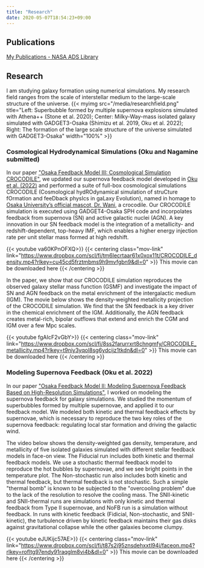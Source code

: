 ```yaml
---
title: "Research"
date: 2020-05-07T18:54:23+09:00
---
```


## Publications

[My Publications - NASA ADS Library](https://ui.adsabs.harvard.edu/public-libraries/nh_1-GaxRliz19Uv7IJ2XA)

## Research

I am studying galaxy formation using numerical simulations.
My research field ranges from the scale of interstellar medium to the large-scale structure of the universe.
{{< myimg src="/media/researchfield.png" title="Left: Superbubble formed by multiple supernova explosions simulated with Athena++ (Stone et al. 2020); Center: Milky-Way-mass isolated galaxy simulated with GADGET3-Osaka (Shimizu et al. 2019, Oku et al. 2022); Right: The formation of the large scale structure of the universe simulated with GADGET3-Osaka" width="100%" >}}

### Cosmological Hydrodynamical Simulations (Oku and Nagamine submitted)
In our paper ["Osaka Feedback Model III: Cosmological Simulation CROCODILE"](https://arxiv.org/abs/2401.06324), we updated our supernova feedback model developed in [Oku et al. (2022)](https://ui.adsabs.harvard.edu/abs/2022ApJS..262....9O/abstract) and performed a suite of full-box cosmological simulations CROCODILE (Cosmological hydROdynamical simulation of struCture fOrmation and feeDback physIcs in gaLaxy Evolution), named in homage to [Osaka University’s official mascot, Dr. Wani](https://www.osaka-u.ac.jp/sp/drwani/en/), a crocodile.
Our CROCODILE simulation is executed using GADGET4-Osaka SPH code and incorpolates feedback from supernova (SN) and active galactic nuclei (AGN). 
A key innovation in our SN feedback model is the integration of a metallicity- and redshift-dependent, top-heavy IMF, which enables a higher energy injection rate per unit stellar mass formed at high redshift.

{{< youtube va60KPnOFXQ>}}
{{< centering class="mov-link" link="https://www.dropbox.com/scl/fi/tm6lecrtaar61x0xox11t/CROCODILE_density.mp4?rlkey=cu45cd5frztmbms9h9mvfgbn9&dl=0" >}}
This movie can be downloaded here
{{< /centering >}}

In the paper, we show that our CROCODILE simulation reproduces the observed galaxy stellar mass function (GSMF) and investigate the impact of SN and AGN feedback on the metal enrichment of the intergalactic medium (IGM).
The movie below shows the density-weighted metallicity projection of the CROCODILE simulation.
We find that the SN feedback is a key driver in the chemical enrichment of the IGM.
Additionally, the AGN feedback creates metal-rich, bipolar outflows that extend and enrich the CGM and IGM over a few Mpc scales.

{{< youtube fgAIcF2vGbY>}}
{{< centering class="mov-link" link="https://www.dropbox.com/scl/fi/8ss2farurrxrt8chngmfy/CROCODILE_metallicity.mp4?rlkey=t9niy3yqol8sg6ydcijz1tkdn&dl=0" >}}
This movie can be downloaded here
{{< /centering >}}

### Modeling Supernova Feedback (Oku et al. 2022)
In our paper ["Osaka Feedback Model II: Modeling Supernova Feedback Based on High-Resolution Simulations"](https://ui.adsabs.harvard.edu/abs/2022ApJS..262....9O/abstract), I worked on modeling the supernova feedback for galaxy simulations. We studied the momentum of superbubbles formed by multiple supernovae, and applied it to our feedback model. We modeled both kinetic and thermal feedback effects by supernovae, which is necessary to reproduce the two key roles of the supernova feedback: regulating local star formation and driving the galactic wind.

The video below shows the density-weighted gas density, temperature, and metallicity of five isolated galaxies simulated with different stellar feedback models in face-on view. The Fiducial run includes both kinetic and thermal feedback models. We use a stochastic thermal feedback model to reproduce the hot bubbles by supernovae, and we see bright points in the temperature plot.
The Non-stochastic run also includes both kinetic and thermal feedback, but thermal feedback is not stochastic. Such a simple "thermal bomb" is known to be subjected to the "overcooling problem" due to the lack of the resolution to resolve the cooling mass.
The SNII-kinetic and SNII-thermal runs are simulations with only kinetic and thermal feedback from Type II supernovae, and NoFB run is a simulation without feedback. In runs with kinetic feedback (Fidicial, Non-stochastic, and SNII-kinetic), the turbulence driven by kinetic feedback maintains their gas disks against gravitational collapse while the other galaxies become clumpy.

{{< youtube eJUKijc57AE>}}
{{< centering class="mov-link" link="https://www.dropbox.com/scl/fi/t87s2j95znsdehxxtl94j/faceon.mp4?rlkey=rofltg97endy91raqglm8vi4b&dl=0" >}}
This movie can be downloaded here
{{< /centering >}}
